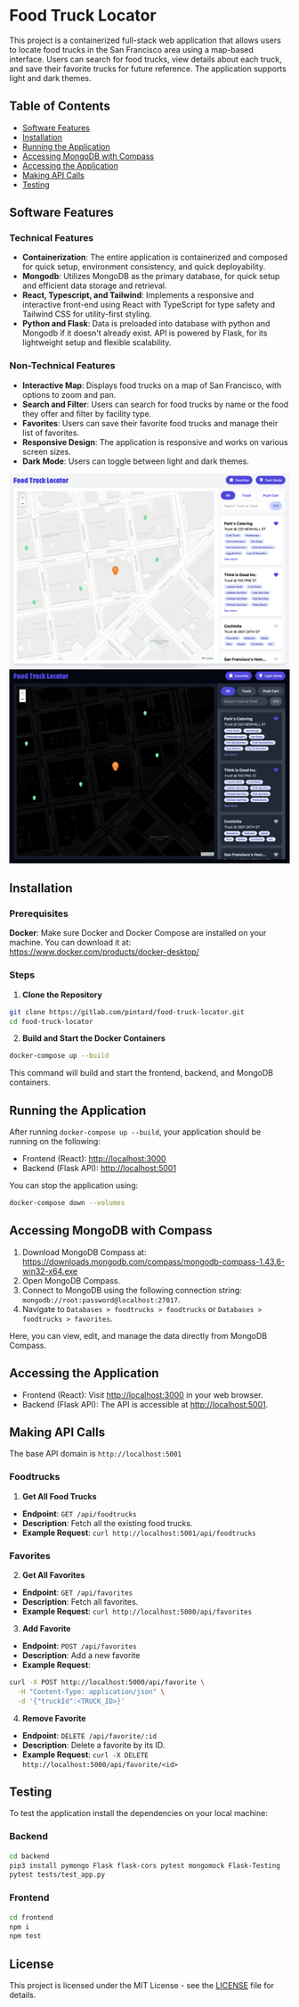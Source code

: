# Food Truck Locator

This project is a containerized full-stack web application that allows users to locate food trucks in the San Francisco area using a map-based interface. Users can search for food trucks, view details about each truck, and save their favorite trucks for future reference. The application supports light and dark themes.

## Table of Contents

- [Software Features](#software-features)
- [Installation](#installation)
- [Running the Application](#running-the-application)
- [Accessing MongoDB with Compass](#accessing-mongodb-with-compass)
- [Accessing the Application](#accessing-the-application)
- [Making API Calls](#making-api-calls)
- [Testing](#testing)

## Software Features

### Technical Features

- **Containerization**: The entire application is containerized and composed for quick setup, environment consistency, and quick deployability.
- **Mongodb**: Utilizes MongoDB as the primary database, for quick setup and efficient data storage and retrieval.
- **React, Typescript, and Tailwind**: Implements a responsive and interactive front-end using React with TypeScript for type safety and Tailwind CSS for utility-first styling.
- **Python and Flask**: Data is preloaded into database with python and Mongodb if it doesn't already exist. API is powered by Flask, for its lightweight setup and flexible scalability.

### Non-Technical Features

- **Interactive Map**: Displays food trucks on a map of San Francisco, with options to zoom and pan.
- **Search and Filter**: Users can search for food trucks by name or the food they offer and filter by facility type.
- **Favorites**: Users can save their favorite food trucks and manage their list of favorites.
- **Responsive Design**: The application is responsive and works on various screen sizes.
- **Dark Mode**: Users can toggle between light and dark themes.

![Light Theme](./misc/light_theme.png)
![Dark Theme](./misc/dark_theme.png)

## Installation

### Prerequisites

**Docker**: Make sure Docker and Docker Compose are installed on your machine. You can download it at: <https://www.docker.com/products/docker-desktop/>

### Steps

1. **Clone the Repository**

```bash
git clone https://gitlab.com/pintard/food-truck-locator.git
cd food-truck-locator
```

2. **Build and Start the Docker Containers**

```bash
docker-compose up --build
```

This command will build and start the frontend, backend, and MongoDB containers.

## Running the Application

After running `docker-compose up --build`, your application should be running on the following:

- Frontend (React): <http://localhost:3000>
- Backend (Flask API): <http://localhost:5001>

You can stop the application using:

```bash
docker-compose down --volumes
```

## Accessing MongoDB with Compass

1. Download MongoDB Compass at: <https://downloads.mongodb.com/compass/mongodb-compass-1.43.6-win32-x64.exe>
1. Open MongoDB Compass.
1. Connect to MongoDB using the following connection string: `mongodb://root:password@localhost:27017`.
1. Navigate to `Databases > foodtrucks > foodtrucks` or `Databases > foodtrucks > favorites`.

Here, you can view, edit, and manage the data directly from MongoDB Compass.

## Accessing the Application

- Frontend (React): Visit <http://localhost:3000> in your web browser.
- Backend (Flask API): The API is accessible at <http://localhost:5001>.

## Making API Calls

The base API domain is `http://localhost:5001`

### Foodtrucks

1. **Get All Food Trucks**

- **Endpoint**: `GET /api/foodtrucks`
- **Description**: Fetch all the existing food trucks.
- **Example Request**: `curl http://localhost:5001/api/foodtrucks`

### Favorites

2. **Get All Favorites**

- **Endpoint**: `GET /api/favorites`
- **Description**: Fetch all favorites.
- **Example Request**: `curl http://localhost:5000/api/favorites`

3. **Add Favorite**

- **Endpoint**: `POST /api/favorites`
- **Description**: Add a new favorite
- **Example Request**:

```bash
curl -X POST http://localhost:5000/api/favorite \
  -H "Content-Type: application/json" \
  -d '{"truckId":<TRUCK_ID>}'
```

4. **Remove Favorite**

- **Endpoint**: `DELETE /api/favorite/:id`
- **Description**: Delete a favorite by its ID.
- **Example Request**: `curl -X DELETE http://localhost:5000/api/favorite/<id>`

## Testing

To test the application install the dependencies on your local machine:

### Backend

```bash
cd backend
pip3 install pymongo Flask flask-cors pytest mongomock Flask-Testing
pytest tests/test_app.py
```

### Frontend

```bash
cd frontend
npm i
npm test
```

## License

This project is licensed under the MIT License - see the [LICENSE](./LICENSE) file for details.
